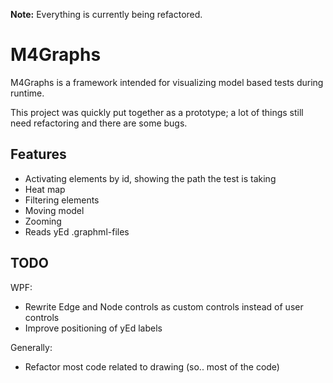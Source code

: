 **Note:** Everything is currently being refactored.
# M4Graphs
M4Graphs is a framework intended for visualizing model based tests during runtime.

This project was quickly put together as a prototype; a lot of things still need refactoring and there are some bugs.

## Features
* Activating elements by id, showing the path the test is taking
* Heat map
* Filtering elements
* Moving model
* Zooming
* Reads yEd .graphml-files

## TODO
WPF:
* Rewrite Edge and Node controls as custom controls instead of user controls
* Improve positioning of yEd labels

Generally:
* Refactor most code related to drawing (so.. most of the code)